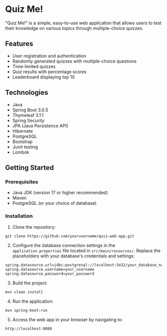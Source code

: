 # Quiz Me!

"Quiz Me!" is a simple, easy-to-use web application that allows users to test their knowledge on various topics through multiple-choice quizzes.

## Features

- User registration and authentication
- Randomly generated quizzes with multiple-choice questions
- Time-limited quizzes
- Quiz results with  percentage scores
- Leaderboard displaying top 10 

## Technologies

- Java
- Spring Boot 3.0.5
- Thymeleaf 3.1.1
- Spring Security
- JPA (Java Persistence API)
- Hibernate
- PostgreSQL 
- Bootstrap
- Junit testing
- Lombok

## Getting Started

### Prerequisites

- Java JDK (version 17 or higher recommended)
- Maven
- PostgreSQL (or your choice of database)

### Installation

1. Clone the repository:
```
git clone https://github.com/yourusername/quiz-web-app.git
```

2. Configure the database connection settings in the `application.properties` file located in `src/main/resources/`. Replace the placeholders with your database's credentials and settings:
```    
spring.datasource.url=jdbc:postgresql://localhost:5432/your_database_name
spring.datasource.username=your_username
spring.datasource.password=your_password
```

3. Build the project:
```
mvn clean install
```  

4. Run the application:
```
mvn spring-boot:run
```  

5. Access the web app in your browser by navigating to:
```
http://localhost:8080
```  
